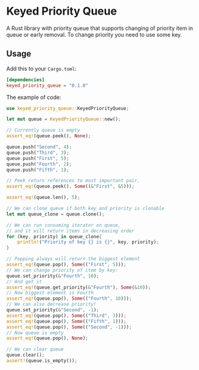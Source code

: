 # Keyed Priority Queue

A Rust library with priority queue that supports changing of priority item in queue or early removal.
To change priority you need to use some key.

## Usage

Add this to your `Cargo.toml`:
```toml
[dependencies]
keyed_priority_queue = "0.1.0"
```

The example of code:

```rust
use keyed_priority_queue::KeyedPriorityQueue;

let mut queue = KeyedPriorityQueue::new();

// Currently queue is empty
assert_eq!(queue.peek(), None);

queue.push("Second", 4);
queue.push("Third", 3);
queue.push("First", 5);
queue.push("Fourth", 2);
queue.push("Fifth", 1);

// Peek return references to most important pair.
assert_eq!(queue.peek(), Some((&"First", &5)));

assert_eq!(queue.len(), 5);

// We can clone queue if both key and priority is clonable
let mut queue_clone = queue.clone();

// We can run consuming iterator on queue,
// and it will return items in decreasing order
for (key, priority) in queue_clone{
    println!("Priority of key {} is {}", key, priority);
}

// Popping always will return the biggest element
assert_eq!(queue.pop(), Some(("First", 5)));
// We can change priority of item by key:
queue.set_priority(&"Fourth", 10);
// And get it
assert_eq!(queue.get_priority(&"Fourth"), Some(&10));
// Now biggest element is Fourth
assert_eq!(queue.pop(), Some(("Fourth", 10)));
// We can also decrease priority!
queue.set_priority(&"Second", -1);
assert_eq!(queue.pop(), Some(("Third", 3)));
assert_eq!(queue.pop(), Some(("Fifth", 1)));
assert_eq!(queue.pop(), Some(("Second", -1)));
// Now queue is empty
assert_eq!(queue.pop(), None);

// We can clear queue
queue.clear();
assert!(queue.is_empty());
```

